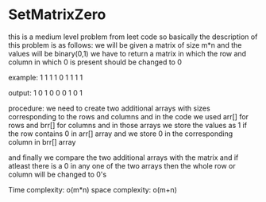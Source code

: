 # SetMatrixZero
this is a medium level problem from leet code
so basically the description of this problem is as follows:
we will be given a matrix of size m*n and the values will be binary(0,1) we have to return a matrix in which the row and column in which 0 is present should be changed to 0

example:
1 1 1
1 0 1
1 1 1

output:
1 0 1
0 0 0
1 0 1

procedure:
we need to create two additional arrays with sizes corresponding to the rows and columns and in the code we used arr[] for rows
and brr[] for columns and in those arrays we store the values as 1 if the row contains 0 in arr[] array and we store 0 in the corresponding column in brr[] array

and finally we compare the two additional arrays with the matrix and if atleast there is a 0 in any one of the two arrays then the whole row or column will be 
changed to 0's

Time complexity: o(m*n)
space complexity: o(m+n)
